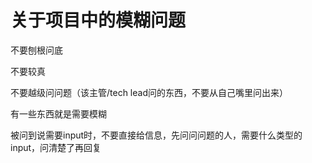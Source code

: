 # 关于项目中的模糊问题

不要刨根问底

不要较真

不要越级问问题（该主管/tech lead问的东西，不要从自己嘴里问出来）

有一些东西就是需要模糊

被问到说需要input时，不要直接给信息，先问问问题的人，需要什么类型的input，问清楚了再回复











